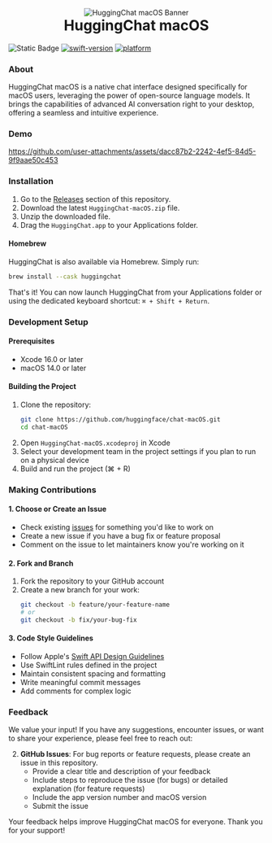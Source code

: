 <p align="center" style="margin-bottom: 0;">
  <img src="assets/banner.png" alt="HuggingChat macOS Banner">
</p>
<h1 align="center" style="margin-top: 0;">HuggingChat macOS</h1>

![Static Badge](https://img.shields.io/badge/License-Apache-orange)
[![swift-version](https://img.shields.io/badge/Swift-6.0-brightgreen.svg)](https://github.com/apple/swift)
[![platform](https://img.shields.io/badge/Platform-macOS_14.0-blue.svg)](https://github.com/apple/swift)


### About
HuggingChat macOS is a native chat interface designed specifically for macOS users, leveraging the power of open-source language models. It brings the capabilities of advanced AI conversation right to your desktop, offering a seamless and intuitive experience.

### Demo
https://github.com/user-attachments/assets/dacc87b2-2242-4ef5-84d5-9f9aae50c453



### Installation

1. Go to the [Releases](https://github.com/huggingface/chat-macOS/releases) section of this repository.
2. Download the latest `HuggingChat-macOS.zip` file.
3. Unzip the downloaded file.
4. Drag the `HuggingChat.app` to your Applications folder.

#### Homebrew

HuggingChat is also available via Homebrew. Simply run:

```bash
brew install --cask huggingchat
```

That's it! You can now launch HuggingChat from your Applications folder or using the dedicated keyboard shortcut: `⌘ + Shift + Return`.

### Development Setup
#### Prerequisites
- Xcode 16.0 or later
- macOS 14.0 or later

#### Building the Project
1. Clone the repository:
   ```bash
   git clone https://github.com/huggingface/chat-macOS.git
   cd chat-macOS
   ```
2. Open `HuggingChat-macOS.xcodeproj` in Xcode
3. Select your development team in the project settings if you plan to run on a physical device
4. Build and run the project (⌘ + R)

### Making Contributions
#### 1. Choose or Create an Issue
- Check existing [issues](https://github.com/huggingface/chat-macOS/issues) for something you'd like to work on
- Create a new issue if you have a bug fix or feature proposal
- Comment on the issue to let maintainers know you're working on it

#### 2. Fork and Branch
1. Fork the repository to your GitHub account
2. Create a new branch for your work:
   ```bash
   git checkout -b feature/your-feature-name
   # or
   git checkout -b fix/your-bug-fix
   ```

#### 3. Code Style Guidelines
- Follow Apple's [Swift API Design Guidelines](https://swift.org/documentation/api-design-guidelines/)
- Use SwiftLint rules defined in the project
- Maintain consistent spacing and formatting
- Write meaningful commit messages
- Add comments for complex logic


### Feedback

We value your input! If you have any suggestions, encounter issues, or want to share your experience, please feel free to reach out:

2. **GitHub Issues**: For bug reports or feature requests, please create an issue in this repository. 
    - Provide a clear title and description of your feedback
   - Include steps to reproduce the issue (for bugs) or detailed explanation (for feature requests)
   - Include the app version number and macOS version
   - Submit the issue

Your feedback helps improve HuggingChat macOS for everyone. Thank you for your support!

